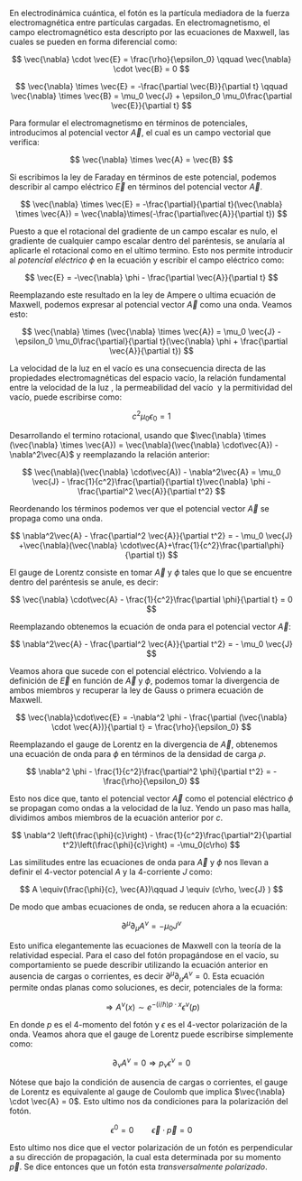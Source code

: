 
En electrodinámica cuántica, el fotón es la partícula mediadora de la fuerza electromagnética entre partículas cargadas.  En electromagnetismo, el campo electromagnético esta descripto por las ecuaciones de Maxwell, las cuales se pueden en forma diferencial como:

$$
\vec{\nabla} \cdot \vec{E} = \frac{\rho}{\epsilon_0} \qquad \vec{\nabla} \cdot \vec{B} = 0
$$

$$ 
\vec{\nabla} \times \vec{E} = -\frac{\partial \vec{B}}{\partial t} \qquad  \vec{\nabla} \times \vec{B} = \mu_0 \vec{J} + \epsilon_0 \mu_0\frac{\partial \vec{E}}{\partial t}
$$

Para formular el electromagnetismo en términos de potenciales, introducimos al potencial vector $\vec{A}$, el cual es un campo vectorial que verifica:

$$ 
\vec{\nabla} \times \vec{A} = \vec{B} 
$$

Si escribimos la ley de Faraday en términos de este potencial, podemos describir al campo eléctrico $\vec{E}$ en términos del potencial vector $\vec{A}$.

$$
\vec{\nabla} \times \vec{E} = -\frac{\partial}{\partial t}(\vec{\nabla} \times \vec{A}) = \vec{\nabla}\times(-\frac{\partial\vec{A}}{\partial t})
$$

Puesto a que el rotacional del gradiente de un campo escalar es nulo, el gradiente de cualquier campo escalar dentro del paréntesis, se anularía al aplicarle el rotacional como en el ultimo termino. Esto nos permite introducir al *potencial eléctrico* $\phi$  en la ecuación y escribir el campo eléctrico como:   

$$ 
\vec{E} = -\vec{\nabla} \phi - \frac{\partial \vec{A}}{\partial t} 
$$

Reemplazando este resultado en la ley de Ampere o ultima ecuación de Maxwell, podemos expresar al potencial vector $\vec{A}$ como una onda. Veamos esto:

$$
\vec{\nabla} \times (\vec{\nabla} \times \vec{A}) = \mu_0 \vec{J} - \epsilon_0 \mu_0\frac{\partial}{\partial t}(\vec{\nabla} \phi + \frac{\partial \vec{A}}{\partial t}) 
$$

La velocidad de la luz en el vacío es una consecuencia directa de las propiedades electromagnéticas del espacio vacío, la relación fundamental entre la velocidad de la luz , la permeabilidad del vacío ​ y la permitividad del vacío, puede escribirse como:

$$
c^2\mu_0 \epsilon_0 = 1 
$$

Desarrollando el termino rotacional, usando que $\vec{\nabla} \times (\vec{\nabla} \times \vec{A}) = \vec{\nabla}(\vec{\nabla} \cdot\vec{A}) - \nabla^2\vec{A}$ y reemplazando la relación anterior:

$$
\vec{\nabla}(\vec{\nabla} \cdot\vec{A}) - \nabla^2\vec{A} = \mu_0 \vec{J} - \frac{1}{c^2}\frac{\partial}{\partial t}\vec{\nabla} \phi - \frac{\partial^2 \vec{A}}{\partial t^2}
$$

Reordenando los términos podemos ver que el potencial vector $\vec{A}$ se propaga como una onda. 

$$
\nabla^2\vec{A} - \frac{\partial^2 \vec{A}}{\partial t^2} =  - \mu_0 \vec{J} +\vec{\nabla}(\vec{\nabla} \cdot\vec{A}+\frac{1}{c^2}\frac{\partial\phi}{\partial t})
$$

El gauge de Lorentz consiste en tomar $\vec{A}$ y $\phi$ tales que lo que se encuentre dentro del paréntesis se anule, es decir:

$$
\vec{\nabla} \cdot\vec{A} - \frac{1}{c^2}\frac{\partial \phi}{\partial t} = 0
$$

Reemplazando obtenemos la ecuación de onda para el potencial vector $\vec{A}$:

$$
\nabla^2\vec{A} - \frac{\partial^2 \vec{A}}{\partial t^2} =  - \mu_0 \vec{J}
$$

Veamos ahora que sucede con el potencial eléctrico. Volviendo a la definición de $\vec{E}$ en función de $\vec{A}$ y $\phi$, podemos tomar la divergencia de ambos miembros y recuperar la ley de Gauss o primera ecuación de Maxwell. 

$$ 
\vec{\nabla}\cdot\vec{E} = -\nabla^2 \phi - \frac{\partial (\vec{\nabla} \cdot \vec{A})}{\partial t} = \frac{\rho}{\epsilon_0}
$$

Reemplazando el gauge de Lorentz en la divergencia de $\vec{A}$, obtenemos una ecuación de onda para $\phi$ en términos de la densidad de carga $\rho$.

$$ 
\nabla^2 \phi - \frac{1}{c^2}\frac{\partial^2 \phi}{\partial t^2} = - \frac{\rho}{\epsilon_0}
$$

Esto nos dice que, tanto el potencial vector $\vec{A}$ como el potencial eléctrico $\phi$ se propagan como ondas a la velocidad de la luz. Yendo un paso mas halla, dividimos ambos miembros de la ecuación anterior por $c$. 

$$  
\nabla^2 \left(\frac{\phi}{c}\right) - \frac{1}{c^2}\frac{\partial^2}{\partial t^2}\left(\frac{\phi}{c}\right) = -\mu_0(c\rho)
$$

Las similitudes entre las ecuaciones de onda para $\vec{A}$ y $\phi$ nos llevan a definir el $4$-vector potencial $A$ y la $4$-corriente $J$ como: 

$$ 
A \equiv(\frac{\phi}{c}, \vec{A})\qquad J \equiv (c\rho, \vec{J} ) 
$$

De modo que ambas ecuaciones de onda, se reducen ahora a la ecuación:

$$ 
\partial^{\mu}\partial_{\mu} A^{\nu} = -\mu_0J^{\nu}
$$

Esto unifica elegantemente las ecuaciones de Maxwell con la teoría de la relatividad especial. Para el caso del fotón propagándose en el vacío, su comportamiento se puede describir utilizando la ecuación anterior en ausencia de cargas o corrientes, es decir $\partial^{\mu}\partial_{\mu} A ^{\nu} = 0$. Esta ecuación permite ondas planas como soluciones, es decir, potenciales de la forma:

$$
\Rightarrow A^{\nu}(x) \sim e^{-(i/\hbar)p \cdot x} \epsilon^{\nu}(p)
$$

En donde $p$ es el $4$-momento del fotón y $\epsilon$ es el $4$-vector polarización de la onda. Veamos ahora que el gauge de Lorentz puede escribirse simplemente como:

$$ 
\partial_{\nu} A^{\nu} = 0 \Rightarrow p_{\nu} \epsilon^{\nu}= 0
$$

Nótese que bajo la condición de ausencia de cargas o corrientes, el gauge de Lorentz es equivalente al gauge de Coulomb que implica $\vec{\nabla} \cdot \vec{A} = 0$. Esto ultimo nos da condiciones para la polarización del fotón.

$$ 
\epsilon^0 = 0 \qquad \vec{\epsilon} \cdot \vec{p} =0
$$

Esto ultimo nos dice que el vector polarización de un fotón es perpendicular a su dirección de propagación, la cual esta determinada por su momento $\vec{p}$. Se dice entonces que un fotón esta *transversalmente polarizado*.